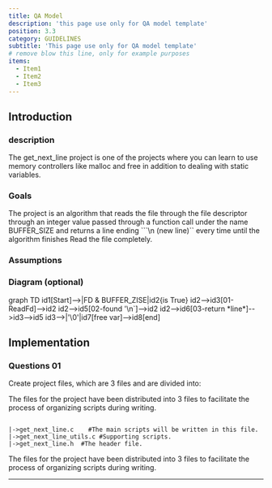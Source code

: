 ```yaml
---
title: QA Model
description: 'this page use only for QA model template'
position: 3.3
category: GUIDELINES 
subtitle: 'This page use only for QA model template'
# remove blow this line, only for example purposes
items:
  - Item1
  - Item2
  - Item3
---
```


## Introduction

### description
The get_next_line project is one of the projects where you can learn to use memory controllers like malloc and free in addition to dealing with static variables.
### Goals
The project is an algorithm that reads the file through the file descriptor through an integer value passed through a function call under the name BUFFER_SIZE and returns a line ending ```\n (new line)`` every time until the algorithm finishes Read the file completely.
### Assumptions

### Diagram (optional)

<mermaid>
graph TD
id1[Start]-->|FD & BUFFER_ZISE|id2{is True}
id2-->id3[01-ReadFd]-->id2
id2-->id5[02-found '\n`]-->id2
id2-->id6[03-return *line*]-->id3-->id5
id3-->|'\0'|id7[free var]-->id8[end]
</mermaid>


## Implementation

### Questions 01

Create project files, which are 3 files and are divided into:

<alert>
The files for the project have been distributed into 3 files to facilitate the process of organizing scripts during writing.
</alert>

<solution>

```

|->get_next_line.c    #The main scripts will be written in this file.
|->get_next_line_utils.c #Supporting scripts.
|->get_next_line.h  #The header file.

```
<alert typr="info">

The files for the project have been distributed into 3 files to facilitate the process of organizing scripts during writing.

</alert>

</solution>


--------

